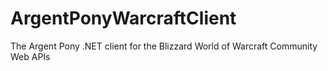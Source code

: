 # ArgentPonyWarcraftClient
The Argent Pony .NET client for the Blizzard World of Warcraft Community Web APIs
